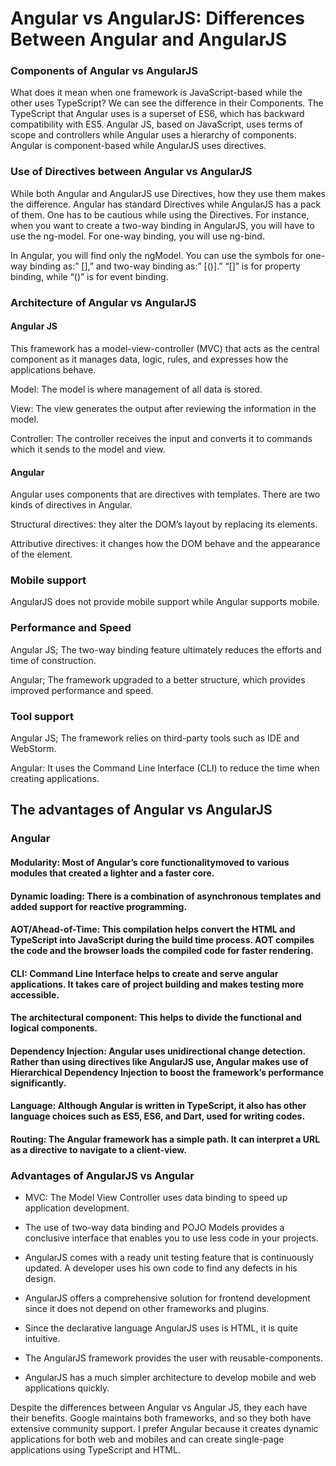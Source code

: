 Angular vs AngularJS: Differences Between Angular and AngularJS
===============================================================


### Components of Angular vs AngularJS

What does it mean when one framework is JavaScript-based while the other uses TypeScript? We can see the difference in their Components. The TypeScript that Angular uses is a superset of ES6, which has backward compatibility with ES5. Angular JS, based on JavaScript, uses terms of scope and controllers while Angular uses a hierarchy of components. Angular is component-based while AngularJS uses directives.

### Use of Directives between Angular vs AngularJS

While both Angular and AngularJS use Directives, how they use them makes the difference. Angular has standard Directives while AngularJS has a pack of them. One has to be cautious while using the Directives. For instance, when you want to create a two-way binding in AngularJS, you will have to use the ng-model. For one-way binding, you will use ng-bind.

In Angular, you will find only the ngModel. You can use the symbols for one-way binding as:” \[\],” and two-way binding as:” \[()\].” “\[\]” is for property binding, while “()” is for event binding.

### Architecture of Angular vs AngularJS

#### Angular JS

This framework has a model-view-controller (MVC) that acts as the central component as it manages data, logic, rules, and expresses how the applications behave.

Model: The model is where management of all data is stored.

View: The view generates the output after reviewing the information in the model.

Controller: The controller receives the input and converts it to commands which it sends to the model and view.

#### Angular

Angular uses components that are directives with templates. There are two kinds of directives in Angular.

Structural directives: they alter the DOM’s layout by replacing its elements.

Attributive directives: it changes how the DOM behave and the appearance of the element.

### Mobile support

AngularJS does not provide mobile support while Angular supports mobile.

### Performance and Speed

Angular JS; The two-way binding feature ultimately reduces the efforts and time of construction.

Angular; The framework upgraded to a better structure, which provides improved performance and speed.

### Tool support

Angular JS; The framework relies on third-party tools such as IDE and WebStorm.

Angular: It uses the Command Line Interface (CLI) to reduce the time when creating applications.

The advantages of Angular vs AngularJS
------------------------------------------

### Angular

#### Modularity: Most of Angular’s core functionalitymoved to various modules that created a lighter and a faster core.

#### Dynamic loading: There is a combination of asynchronous templates and added support for reactive programming.

#### AOT/Ahead-of-Time: This compilation helps convert the HTML and TypeScript into JavaScript during the build time process. AOT compiles the code and the browser loads the compiled code for faster rendering.

#### CLI: Command Line Interface helps to create and serve angular applications. It takes care of project building and makes testing more accessible.

#### The architectural component: This helps to divide the functional and logical components.

#### Dependency Injection: Angular uses unidirectional change detection. Rather than using directives like AngularJS use, Angular makes use of Hierarchical Dependency Injection to boost the framework’s performance significantly.

#### Language: Although Angular is written in TypeScript, it also has other language choices such as ES5, ES6, and Dart, used for writing codes.

#### Routing: The Angular framework has a simple path. It can interpret a URL as a directive to navigate to a client-view.

### Advantages of AngularJS vs Angular

*   MVC: The Model View Controller uses data binding to speed up application development.

*   The use of two-way data binding and POJO Models provides a conclusive interface that enables you to use less code in your projects.

*   AngularJS comes with a ready unit testing feature that is continuously updated. A developer uses his own code to find any defects in his design.

*   AngularJS offers a comprehensive solution for frontend development since it does not depend on other frameworks and plugins.

*   Since the declarative language AngularJS uses is HTML, it is quite intuitive.

*   The AngularJS framework provides the user with reusable-components.

*   AngularJS has a much simpler architecture to develop mobile and web applications quickly.

Despite the differences between Angular vs Angular JS, they each have their benefits. Google maintains both frameworks, and so they both have extensive community support. I prefer Angular because it creates dynamic applications for both web and mobiles and can create single-page applications using TypeScript and HTML.
